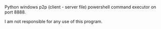 
Python windows p2p (client - server file) powershell command executor on port 8888.

I am not responsible for any use of this program.
